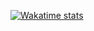 [![Wakatime stats](https://github-readme-stats.vercel.app/api/wakatime?username=bjohan23)](https://github.com/anuraghazra/github-readme-stats)